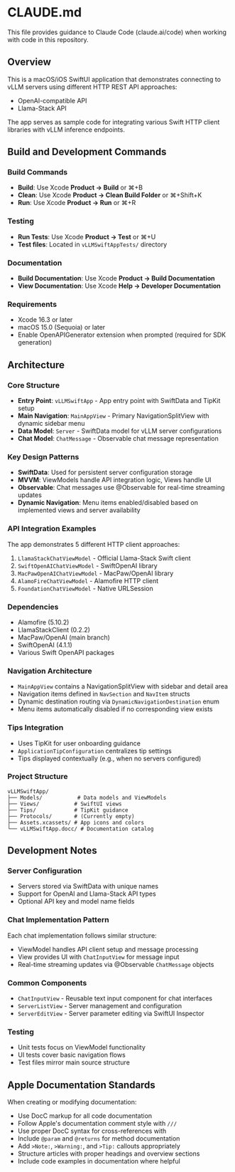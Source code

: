 # CLAUDE.md

This file provides guidance to Claude Code (claude.ai/code) when working with code in this repository.

## Overview

This is a macOS/iOS SwiftUI application that demonstrates connecting to vLLM servers using different HTTP REST API approaches:
- OpenAI-compatible API 
- Llama-Stack API

The app serves as sample code for integrating various Swift HTTP client libraries with vLLM inference endpoints.

## Build and Development Commands

### Build Commands
- **Build**: Use Xcode **Product → Build** or ⌘+B
- **Clean**: Use Xcode **Product → Clean Build Folder** or ⌘+Shift+K
- **Run**: Use Xcode **Product → Run** or ⌘+R

### Testing
- **Run Tests**: Use Xcode **Product → Test** or ⌘+U
- **Test files**: Located in `vLLMSwiftAppTests/` directory

### Documentation
- **Build Documentation**: Use Xcode **Product → Build Documentation**
- **View Documentation**: Use Xcode **Help → Developer Documentation**

### Requirements
- Xcode 16.3 or later
- macOS 15.0 (Sequoia) or later
- Enable OpenAPIGenerator extension when prompted (required for SDK generation)

## Architecture

### Core Structure
- **Entry Point**: ``vLLMSwiftApp`` - App entry point with SwiftData and TipKit setup
- **Main Navigation**: ``MainAppView`` - Primary NavigationSplitView with dynamic sidebar menu
- **Data Model**: ``Server`` - SwiftData model for vLLM server configurations
- **Chat Model**: ``ChatMessage`` - Observable chat message representation

### Key Design Patterns
- **SwiftData**: Used for persistent server configuration storage
- **MVVM**: ViewModels handle API integration logic, Views handle UI
- **Observable**: Chat messages use @Observable for real-time streaming updates
- **Dynamic Navigation**: Menu items enabled/disabled based on implemented views and server availability

### API Integration Examples
The app demonstrates 5 different HTTP client approaches:
1. ``LlamaStackChatViewModel`` - Official Llama-Stack Swift client
2. ``SwiftOpenAIChatViewModel`` - SwiftOpenAI library 
3. ``MacPawOpenAIChatViewModel`` - MacPaw/OpenAI library
4. ``AlamoFireChatViewModel`` - Alamofire HTTP client
5. ``FoundationChatViewModel`` - Native URLSession

### Dependencies
- Alamofire (5.10.2)
- LlamaStackClient (0.2.2) 
- MacPaw/OpenAI (main branch)
- SwiftOpenAI (4.1.1)
- Various Swift OpenAPI packages

### Navigation Architecture
- ``MainAppView`` contains a NavigationSplitView with sidebar and detail area
- Navigation items defined in `NavSection` and `NavItem` structs
- Dynamic destination routing via `DynamicNavigationDestination` enum
- Menu items automatically disabled if no corresponding view exists

### Tips Integration
- Uses TipKit for user onboarding guidance
- ``ApplicationTipConfiguration`` centralizes tip settings
- Tips displayed contextually (e.g., when no servers configured)

### Project Structure
```
vLLMSwiftApp/
├── Models/           # Data models and ViewModels
├── Views/           # SwiftUI views 
├── Tips/            # TipKit guidance
├── Protocols/       # (Currently empty)
├── Assets.xcassets/ # App icons and colors
└── vLLMSwiftApp.docc/ # Documentation catalog
```

## Development Notes

### Server Configuration
- Servers stored via SwiftData with unique names
- Support for OpenAI and Llama-Stack API types  
- Optional API key and model name fields

### Chat Implementation Pattern
Each chat implementation follows similar structure:
- ViewModel handles API client setup and message processing
- View provides UI with ``ChatInputView`` for message input
- Real-time streaming updates via @Observable ``ChatMessage`` objects

### Common Components
- ``ChatInputView`` - Reusable text input component for chat interfaces
- ``ServerListView`` - Server management and configuration
- ``ServerEditView`` - Server parameter editing via SwiftUI Inspector

### Testing
- Unit tests focus on ViewModel functionality
- UI tests cover basic navigation flows
- Test files mirror main source structure

## Apple Documentation Standards

When creating or modifying documentation:
- Use DocC markup for all code documentation
- Follow Apple's documentation comment style with `///`
- Use proper DocC syntax for cross-references with `` `` 
- Include `@param` and `@returns` for method documentation
- Add `>Note:`, `>Warning:`, and `>Tip:` callouts appropriately
- Structure articles with proper headings and overview sections
- Include code examples in documentation where helpful
